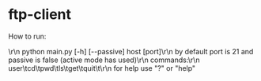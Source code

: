 # ftp-client
<p>How to run:</p>\r\n
python main.py [-h] [--passive] host [port]\r\n
by default port is 21 and passive is false (active mode has used)\r\n
commands:\r\n
user\tcd\tpwd\tls\tget\tquit\t\r\n
for help use "?" or "help"